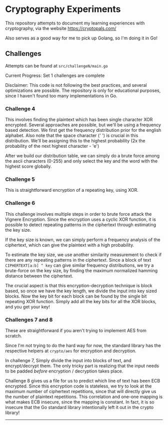 # Cryptography Experiments

This repository attempts to document my learning experiences with cryptography, via the website https://cryptopals.com/

Also serves as a good way for me to pick up Golang, so I'm doing it in Go!

## Challenges

Attempts can be found at `src/challengeN/main.go`

Current Progress: Set 1 challenges are complete

Disclaimer: This code is not following the best practices, and several optimizations are possible. The repository is only for educational purposes, since I haven't found too many implementations in Go.

### Challenge 4

This involves finding the plaintext which has been single character XOR encrypted. Several approaches are possible, but we'll be using a frequency based detection. We first get the frequency distribution prior for the english alphabet. Also note that the space character (' ') is crucial in this distribution. We'll be assigning this to the highest probability (2x the probability of the next highest character - 'e')

After we build our distribution table, we can simply do a brute force among the ascii characters (0-255) and only select the key and the word with the highest score globally.

### Challenge 5

This is straightforward encryption of a repeating key, using XOR.

### Challenge 6

This challenge involves multiple steps in order to brute force attack the Vignere Encryption. Since the encryption uses a cyclic XOR function, it is possible to detect repeating patterns in the ciphertext through estimating the key size.

If the key size is known, we can simply perform a frequency analysis of the ciphertext, which can give the plaintext with a high probability.

To estimate the key size, we use another similarity measurement to check if there are any repeating patterns in the ciphertext. Since a block of text `CIPHERTEXT[a:b] ^ key` can give similar frequency distributions, we try a brute-force on the key size, by finding the maximum normalized hamming distance between the ciphertext.

The crucial aspect is that this encryption-decryption technique is block based, so once we have the key length, we divide the input into key sized blocks. Now the key bit for each block can be found by the single bit repeating XOR function. Simply add all the key bits for all the XOR blocks, and you get your key!

### Challenges 7 and 8

These are straightforward if you aren't trying to implement AES from scratch.

Since I'm not trying to do the hard way for now, the standard library has the respective helpers at `crypto/aes` for encryption and decryption.

In challenge 7, Simply divide the input into blocks of text, and encrypt/decrypt them. The only tricky part is realizing that the input needs to be padded *before* encryption / decryption takes place.

Challenge 8 gives us a file for us to predict which line of text has been ECB encrypted. Since this encryption code is stateless, we try to look at the maximum number of ciphertext repetitions, since that will directly give us the number of plaintext repetitions. This correlation and one-one mapping is what makes ECB insecure, since the mapping is constant. In fact, it is so insecure that the Go standard library intentionally left it out in the crypto library!

**********************